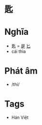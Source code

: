# 匙

# Nghĩa
* 匙 = [是](是.md) [匕](匕.md)
* cái thìa

# Phát âm
* /thi/

# Tags
* Hán Việt

<script>window.HANZI_FIELD='匙';</script>
